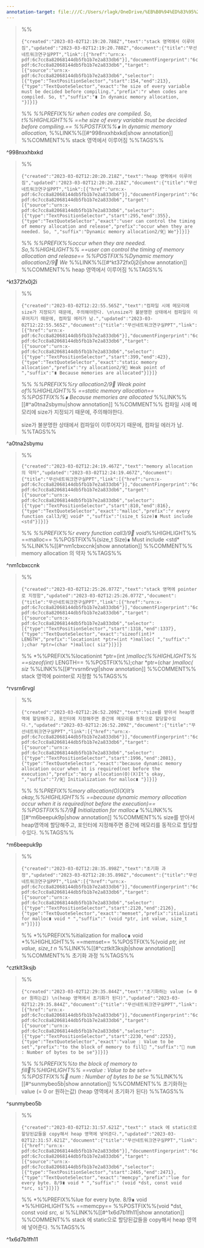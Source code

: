 ```yaml
---
annotation-target: file:///C:/Users/rlagk/OneDrive/%EB%B0%94%ED%83%95%20%ED%99%94%EB%A9%B4/data%20structure/___5.%20Dynamic_Memory_Allocation.pdf
---
```



>%%
>```annotation-json
>{"created":"2023-03-02T12:19:20.788Z","text":"stack 영역에서 이루어짐","updated":"2023-03-02T12:19:20.788Z","document":{"title":"무선네트워크연구실PPT","link":[{"href":"urn:x-pdf:6c7cc8a82068144db5fb1b7e2a833db6"}],"documentFingerprint":"6c7cc8a82068144db5fb1b7e2a833db6"},"uri":"urn:x-pdf:6c7cc8a82068144db5fb1b7e2a833db6","target":[{"source":"urn:x-pdf:6c7cc8a82068144db5fb1b7e2a833db6","selector":[{"type":"TextPositionSelector","start":154,"end":213},{"type":"TextQuoteSelector","exact":"he size of every variable must be decided before compiling.","prefix":"r when codes are compiled. So, t","suffix":"∎ In dynamic memory allocation, "}]}]}
>```
>%%
>*%%PREFIX%%r when codes are compiled. So, t%%HIGHLIGHT%% ==he size of every variable must be decided before compiling.== %%POSTFIX%%∎ In dynamic memory allocation,*
>%%LINK%%[[#^998nxxhbxkd|show annotation]]
>%%COMMENT%%
>stack 영역에서 이루어짐
>%%TAGS%%
>
^998nxxhbxkd


>%%
>```annotation-json
>{"created":"2023-03-02T12:20:20.218Z","text":"heap 영역에서 이루어짐","updated":"2023-03-02T12:20:20.218Z","document":{"title":"무선네트워크연구실PPT","link":[{"href":"urn:x-pdf:6c7cc8a82068144db5fb1b7e2a833db6"}],"documentFingerprint":"6c7cc8a82068144db5fb1b7e2a833db6"},"uri":"urn:x-pdf:6c7cc8a82068144db5fb1b7e2a833db6","target":[{"source":"urn:x-pdf:6c7cc8a82068144db5fb1b7e2a833db6","selector":[{"type":"TextPositionSelector","start":295,"end":355},{"type":"TextQuoteSelector","exact":"user can control the timing of memory allocation and release","prefix":"occur when they are needed. So, ","suffix":"Dynamic memory allocation2/9 We"}]}]}
>```
>%%
>*%%PREFIX%%occur when they are needed. So,%%HIGHLIGHT%% ==user can control the timing of memory allocation and release== %%POSTFIX%%Dynamic memory allocation2/9 We*
>%%LINK%%[[#^kt372fx0j2i|show annotation]]
>%%COMMENT%%
>heap 영역에서 이루어짐
>%%TAGS%%
>
^kt372fx0j2i


>%%
>```annotation-json
>{"created":"2023-03-02T12:22:55.565Z","text":"컴파일 시에 메모리에 size가 지정되기 때문에, 주의해야한다. \n\nsize가 불분명한 상태에서 컴파일이 이루어지기 때문에, 컴파일 에러가 남.","updated":"2023-03-02T12:22:55.565Z","document":{"title":"무선네트워크연구실PPT","link":[{"href":"urn:x-pdf:6c7cc8a82068144db5fb1b7e2a833db6"}],"documentFingerprint":"6c7cc8a82068144db5fb1b7e2a833db6"},"uri":"urn:x-pdf:6c7cc8a82068144db5fb1b7e2a833db6","target":[{"source":"urn:x-pdf:6c7cc8a82068144db5fb1b7e2a833db6","selector":[{"type":"TextPositionSelector","start":399,"end":423},{"type":"TextQuoteSelector","exact":"static memory allocation","prefix":"ry allocation2/9 Weak point of ","suffix":"∎ Because memories are allocated"}]}]}
>```
>%%
>*%%PREFIX%%ry allocation2/9 Weak point of%%HIGHLIGHT%% ==static memory allocation== %%POSTFIX%%∎ Because memories are allocated*
>%%LINK%%[[#^a0tna2sbymu|show annotation]]
>%%COMMENT%%
>컴파일 시에 메모리에 size가 지정되기 때문에, 주의해야한다. 
>
>size가 불분명한 상태에서 컴파일이 이루어지기 때문에, 컴파일 에러가 남.
>%%TAGS%%
>
^a0tna2sbymu


>%%
>```annotation-json
>{"created":"2023-03-02T12:24:19.467Z","text":"memory allocation 의 약자","updated":"2023-03-02T12:24:19.467Z","document":{"title":"무선네트워크연구실PPT","link":[{"href":"urn:x-pdf:6c7cc8a82068144db5fb1b7e2a833db6"}],"documentFingerprint":"6c7cc8a82068144db5fb1b7e2a833db6"},"uri":"urn:x-pdf:6c7cc8a82068144db5fb1b7e2a833db6","target":[{"source":"urn:x-pdf:6c7cc8a82068144db5fb1b7e2a833db6","selector":[{"type":"TextPositionSelector","start":810,"end":816},{"type":"TextQuoteSelector","exact":"malloc","prefix":"r every function call3/9 void* ","suffix":"(size_t Size)∎ Must include <std"}]}]}
>```
>%%
>*%%PREFIX%%r every function call3/9 void*%%HIGHLIGHT%% ==malloc== %%POSTFIX%%(size_t Size)∎ Must include <std*
>%%LINK%%[[#^nm1cbxccnk|show annotation]]
>%%COMMENT%%
>memory allocation 의 약자
>%%TAGS%%
>
^nm1cbxccnk


>%%
>```annotation-json
>{"created":"2023-03-02T12:25:26.077Z","text":"stack 영역에 pointer로 지정함","updated":"2023-03-02T12:25:26.077Z","document":{"title":"무선네트워크연구실PPT","link":[{"href":"urn:x-pdf:6c7cc8a82068144db5fb1b7e2a833db6"}],"documentFingerprint":"6c7cc8a82068144db5fb1b7e2a833db6"},"uri":"urn:x-pdf:6c7cc8a82068144db5fb1b7e2a833db6","target":[{"source":"urn:x-pdf:6c7cc8a82068144db5fb1b7e2a833db6","selector":[{"type":"TextPositionSelector","start":1318,"end":1337},{"type":"TextQuoteSelector","exact":"sizeof(int)* LENGTH","prefix":"locationint *ptr=(int *)malloc( ","suffix":" );char *ptr=(char *)malloc( siz"}]}]}
>```
>%%
>*%%PREFIX%%locationint *ptr=(int *)malloc(%%HIGHLIGHT%% ==sizeof(int)* LENGTH== %%POSTFIX%%);char *ptr=(char *)malloc( siz*
>%%LINK%%[[#^rvsrn6rvgl|show annotation]]
>%%COMMENT%%
>stack 영역에 pointer로 지정함
>%%TAGS%%
>
^rvsrn6rvgl


>%%
>```annotation-json
>{"created":"2023-03-02T12:26:52.209Z","text":"size를 받아서 heap영역에 할당해주고, 포인터에 지정해주면 중간에 메모리를 동적으로 할당할수있다.","updated":"2023-03-02T12:26:52.209Z","document":{"title":"무선네트워크연구실PPT","link":[{"href":"urn:x-pdf:6c7cc8a82068144db5fb1b7e2a833db6"}],"documentFingerprint":"6c7cc8a82068144db5fb1b7e2a833db6"},"uri":"urn:x-pdf:6c7cc8a82068144db5fb1b7e2a833db6","target":[{"source":"urn:x-pdf:6c7cc8a82068144db5fb1b7e2a833db6","selector":[{"type":"TextPositionSelector","start":1996,"end":2081},{"type":"TextQuoteSelector","exact":"because dynamic memory allocation occur when it is required(not before the execution)","prefix":"mory allocation(O)(X)It’s okay, ","suffix":"7/9 Initialization for malloc∎ "}]}]}
>```
>%%
>*%%PREFIX%%mory allocation(O)(X)It’s okay,%%HIGHLIGHT%% ==because dynamic memory allocation occur when it is required(not before the execution)== %%POSTFIX%%7/9 Initialization for malloc∎*
>%%LINK%%[[#^m6beepuk9p|show annotation]]
>%%COMMENT%%
>size를 받아서 heap영역에 할당해주고, 포인터에 지정해주면 중간에 메모리를 동적으로 할당할수있다.
>%%TAGS%%
>
^m6beepuk9p


>%%
>```annotation-json
>{"created":"2023-03-02T12:28:35.898Z","text":"초기화 과정","updated":"2023-03-02T12:28:35.898Z","document":{"title":"무선네트워크연구실PPT","link":[{"href":"urn:x-pdf:6c7cc8a82068144db5fb1b7e2a833db6"}],"documentFingerprint":"6c7cc8a82068144db5fb1b7e2a833db6"},"uri":"urn:x-pdf:6c7cc8a82068144db5fb1b7e2a833db6","target":[{"source":"urn:x-pdf:6c7cc8a82068144db5fb1b7e2a833db6","selector":[{"type":"TextPositionSelector","start":2120,"end":2126},{"type":"TextQuoteSelector","exact":"memset","prefix":"itialization for malloc∎ void * ","suffix":" (void *ptr, int value, size_t n"}]}]}
>```
>%%
>*%%PREFIX%%itialization for malloc∎ void *%%HIGHLIGHT%% ==memset== %%POSTFIX%%(void *ptr, int value, size_t n*
>%%LINK%%[[#^cztklt3ksjb|show annotation]]
>%%COMMENT%%
>초기화 과정
>%%TAGS%%
>
^cztklt3ksjb


>%%
>```annotation-json
>{"created":"2023-03-02T12:29:35.844Z","text":"초기화하는 value (= 0 or 원하는값) \n(heap 영역에서 초기화가 된다)","updated":"2023-03-02T12:29:35.844Z","document":{"title":"무선네트워크연구실PPT","link":[{"href":"urn:x-pdf:6c7cc8a82068144db5fb1b7e2a833db6"}],"documentFingerprint":"6c7cc8a82068144db5fb1b7e2a833db6"},"uri":"urn:x-pdf:6c7cc8a82068144db5fb1b7e2a833db6","target":[{"source":"urn:x-pdf:6c7cc8a82068144db5fb1b7e2a833db6","selector":[{"type":"TextPositionSelector","start":2230,"end":2253},{"type":"TextQuoteSelector","exact":"value : Value to be set","prefix":"to the block of memory to fill ","suffix":" num : Number of bytes to be se"}]}]}
>```
>%%
>*%%PREFIX%%to the block of memory to fill%%HIGHLIGHT%% ==value : Value to be set== %%POSTFIX%% num : Number of bytes to be se*
>%%LINK%%[[#^sunmybeo5b|show annotation]]
>%%COMMENT%%
>초기화하는 value (= 0 or 원하는값) 
>(heap 영역에서 초기화가 된다)
>%%TAGS%%
>
^sunmybeo5b


>%%
>```annotation-json
>{"created":"2023-03-02T12:31:57.621Z","text":" stack 에 static으로 할당된값들을 copy해서 heap 영역에 넣어준다.","updated":"2023-03-02T12:31:57.621Z","document":{"title":"무선네트워크연구실PPT","link":[{"href":"urn:x-pdf:6c7cc8a82068144db5fb1b7e2a833db6"}],"documentFingerprint":"6c7cc8a82068144db5fb1b7e2a833db6"},"uri":"urn:x-pdf:6c7cc8a82068144db5fb1b7e2a833db6","target":[{"source":"urn:x-pdf:6c7cc8a82068144db5fb1b7e2a833db6","selector":[{"type":"TextPositionSelector","start":2465,"end":2471},{"type":"TextQuoteSelector","exact":"memcpy","prefix":"lue for every byte. 8/9∎ void * ","suffix":" (void *dst, const void *src, si"}]}]}
>```
>%%
>*%%PREFIX%%lue for every byte. 8/9∎ void *%%HIGHLIGHT%% ==memcpy== %%POSTFIX%%(void *dst, const void *src, si*
>%%LINK%%[[#^1x6d7b1fh11|show annotation]]
>%%COMMENT%%
> stack 에 static으로 할당된값들을 copy해서 heap 영역에 넣어준다.
>%%TAGS%%
>
^1x6d7b1fh11
